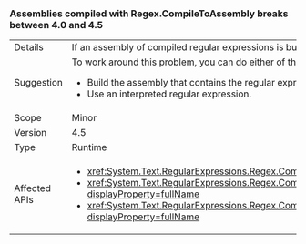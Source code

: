 ### Assemblies compiled with Regex.CompileToAssembly breaks between 4.0 and 4.5

|   |   |
|---|---|
|Details|If an assembly of compiled regular expressions is built with the .NET Framework 4.5 but targets the .NET Framework 4, attempting to use one of the regular expressions in that assembly on a system with .NET Framework 4 installed throws an exception.|
|Suggestion|To work around this problem, you can do either of the following:<ul><li>Build the assembly that contains the regular expressions with the .NET Framework 4.</li><li>Use an interpreted regular expression.</li></ul>|
|Scope|Minor|
|Version|4.5|
|Type|Runtime|
|Affected APIs|<ul><li><xref:System.Text.RegularExpressions.Regex.CompileToAssembly(System.Text.RegularExpressions.RegexCompilationInfo%5B%5D%2CSystem.Reflection.AssemblyName)?displayProperty=fullName></li><li><xref:System.Text.RegularExpressions.Regex.CompileToAssembly(System.Text.RegularExpressions.RegexCompilationInfo%5B%5D%2CSystem.Reflection.AssemblyName%2CSystem.Reflection.Emit.CustomAttributeBuilder%5B%5D)?displayProperty=fullName></li><li><xref:System.Text.RegularExpressions.Regex.CompileToAssembly(System.Text.RegularExpressions.RegexCompilationInfo%5B%5D%2CSystem.Reflection.AssemblyName%2CSystem.Reflection.Emit.CustomAttributeBuilder%5B%5D%2CSystem.String)?displayProperty=fullName></li></ul>|

